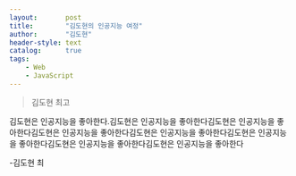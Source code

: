 ```yaml
---
layout:       post
title:        "김도현의 인공지능 여정"
author:       "김도현"
header-style: text
catalog:      true
tags:
    - Web
    - JavaScript
---
```


> 김도현 최고

김도현은 인공지능을 좋아한다.김도현은 인공지능을 좋아한다김도현은 인공지능을 좋아한다김도현은 인공지능을 좋아한다김도현은 인공지능을 좋아한다김도현은 인공지능을 좋아한다김도현은 인공지능을 좋아한다김도현은 인공지능을 좋아한다

-김도현 최
